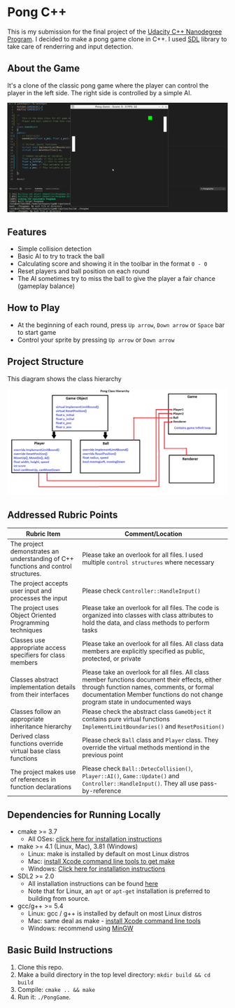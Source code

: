 # Pong C++

This is my submission for the final project of the [Udacity C++ Nanodegree Program](https://www.udacity.com/course/c-plus-plus-nanodegree--nd213). I decided to make a pong game clone in C++. I used [SDL](https://libsdl.org/download-2.0.php) library to take care of renderring and input detection.

## About the Game

It's a clone of the classic pong game where the player can control the player in the left side. The right side is controlled by a simple AI.

<img src="pong-game.gif"/>

## Features

- Simple collision detection
- Basic AI to try to track the ball
- Calculating score and showing it in the toolbar in the format `0 - 0`
- Reset players and ball position on each round
- The AI sometimes try to miss the ball to give the player a fair chance (gameplay balance)

## How to Play

- At the beginning of each round, press `Up arrow`, `Down arrow` or `Space` bar to start game
- Control your sprite by pressing `Up arrow` or `Down arrow`

## Project Structure

This diagram shows the class hierarchy

<img src="class-structure.png"/>

## Addressed Rubric Points

| Rubric Item | Comment/Location |
| --- | --- |
| The project demonstrates an understanding of C++ functions and control structures. | Please take an overlook for all files. I used multiple `control structures` where necessary |
| The project accepts user input and processes the input | Please check `Controller::HandleInput()` |
| The project uses Object Oriented Programming techniques | Please take an overlook for all files. The code is organized into classes with class attributes to hold the data, and class methods to perform tasks |
| Classes use appropriate access specifiers for class members | Please take an overlook for all files. All class data members are explicitly specified as public, protected, or private |
| Classes abstract implementation details from their interfaces | Please take an overlook for all files. All class member functions document their effects, either through function names, comments, or formal documentation Member functions do not change program state in undocumented ways |
| Classes follow an appropriate inheritance hierarchy | Please check the abstract class `GameObject` it contains pure virtual functions `ImplementLimitBoundaries()` and `ResetPosition()` |
| Derived class functions override virtual base class functions | Please check `Ball` class and `Player` class. They override the virtual methods mentiond in the previous point |
| The project makes use of references in function declarations | Please check `Ball::DetecCollision()`,  `Player::AI()`, `Game::Update()` and `Controller::HandleInput()`. They all use pass-by-reference |


## Dependencies for Running Locally
* cmake >= 3.7
  * All OSes: [click here for installation instructions](https://cmake.org/install/)
* make >= 4.1 (Linux, Mac), 3.81 (Windows)
  * Linux: make is installed by default on most Linux distros
  * Mac: [install Xcode command line tools to get make](https://developer.apple.com/xcode/features/)
  * Windows: [Click here for installation instructions](http://gnuwin32.sourceforge.net/packages/make.htm)
* SDL2 >= 2.0
  * All installation instructions can be found [here](https://wiki.libsdl.org/Installation)
  * Note that for Linux, an `apt` or `apt-get` installation is preferred to building from source.
* gcc/g++ >= 5.4
  * Linux: gcc / g++ is installed by default on most Linux distros
  * Mac: same deal as make - [install Xcode command line tools](https://developer.apple.com/xcode/features/)
  * Windows: recommend using [MinGW](http://www.mingw.org/)

## Basic Build Instructions

1. Clone this repo.
2. Make a build directory in the top level directory: `mkdir build && cd build`
3. Compile: `cmake .. && make`
4. Run it: `./PongGame`.